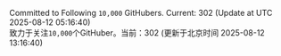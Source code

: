 Committed to Following `10,000` GitHubers. Current: <!-- FOLLOWING_COUNT -->302<!-- FOLLOWING_COUNT --> (Update at UTC <!-- LAST_UPDATED -->2025-08-12 05:16:40<!-- LAST_UPDATED -->)<br>
致力于关注`10,000`个GitHuber。当前：<!-- FOLLOWING_COUNT -->302<!-- FOLLOWING_COUNT --> (更新于北京时间 <!-- LAST_UPDATED_CST -->2025-08-12 13:16:40<!-- LAST_UPDATED_CST -->)
